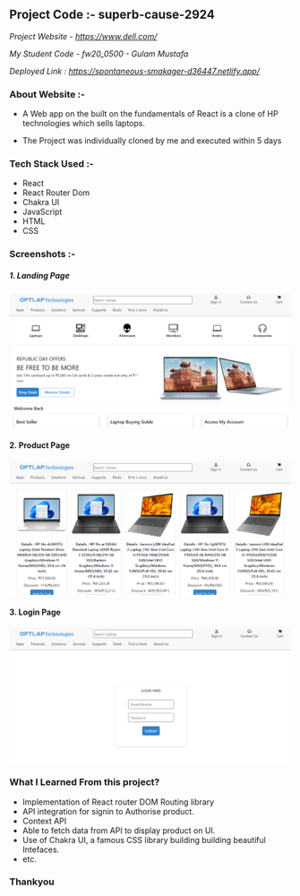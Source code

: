 ## Project Code :- superb-cause-2924

_Project Website - https://www.dell.com/_

_My Student Code - fw20_0500 - Gulam Mustafa_

_Deployed Link : https://spontaneous-smakager-d36447.netlify.app/_

### About Website :-

- A Web app on the built on the fundamentals of React is a clone of HP technologies which sells laptops.

- The Project was individually cloned by me and executed within 5 days

### Tech Stack Used :-

- React
- React Router Dom
- Chakra UI
- JavaScript
- HTML
- CSS

### Screenshots :-

##### 1. Landing Page

![Alt text](ScreenShots/Screenshot%202023-04-05%20144101.png)

#### 2. Product Page

![Alt text](ScreenShots/Screenshot%202023-04-05%20144341.png)

#### 3. Login Page

![Alt text](ScreenShots/Screenshot%202023-04-05%20144155.png)

### What I Learned From this project?

- Implementation of React router DOM Routing library
- API integration for signin to Authorise product.
- Context API
- Able to fetch data from API to display product on UI.
- Use of Chakra UI, a famous CSS library building building beautiful Intefaces.
- etc.

### Thankyou
